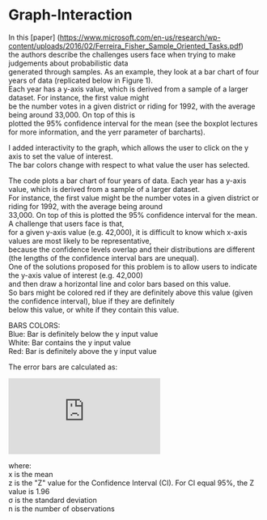 # Graph-Interaction

In this [paper] (https://www.microsoft.com/en-us/research/wp-content/uploads/2016/02/Ferreira_Fisher_Sample_Oriented_Tasks.pdf)  
the authors describe the challenges users face when trying to make judgements about probabilistic data  
generated through samples. As an example, they look at a bar chart of four years of data (replicated below in Figure 1).  
Each year has a y-axis value, which is derived from a sample of a larger dataset. For instance, the first value might  
be the number votes in a given district or riding for 1992, with the average being around 33,000. On top of this is  
plotted the 95% confidence interval for the mean (see the boxplot lectures for more information, and the yerr parameter of barcharts).  
  
I added interactivity to the graph, which allows the user to click on the y axis to set the value of interest.  
The bar colors change with respect to what value the user has selected.  
  
The code plots a bar chart of four years of data. Each year has a y-axis value, which is derived from a sample of a larger dataset.  
For instance, the first value might be the number votes in a given district or riding for 1992, with the average being around  
33,000. On top of this is plotted the 95% confidence interval for the mean. A challenge that users face is that,  
for a given y-axis value (e.g. 42,000), it is difficult to know which x-axis values are most likely to be representative,  
because the confidence levels overlap and their distributions are different (the lengths of the confidence interval bars are unequal).  
One of the solutions proposed for this problem is to allow users to indicate the y-axis value of interest (e.g. 42,000)  
and then draw a horizontal line and color bars based on this value.  
So bars might be colored red if they are definitely above this value (given the confidence interval), blue if they are definitely  
below this value, or white if they contain this value.  


BARS COLORS:  
Blue: Bar is definitely below the y input value  
White: Bar contains the y input value  
Red: Bar is definitely above the y input value  

The error bars are calculated as:

![equation](http://latex.codecogs.com/gif.latex?%5Cbar%7Bx%7D%20%5Cpm%20z%20%5Cast%20%5Cfrac%7B%5Csigma%20%7D%7B%5Csqrt%7Bn%7D%7D)

where:  
x is the mean  
z is the "Z" value for the Confidence Interval (CI). For CI equal 95%, the Z value is 1.96  
&sigma; is the standard deviation  
n is the number of observations  

